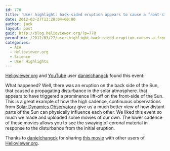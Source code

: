 ```yaml
---
id: 770
title: 'User highlight: back-sided eruption appears to cause a front-sided eruption'
date: 2012-03-27T13:28:04+00:00
author: jack
layout: post
guid: http://blog.helioviewer.org/?p=770
permalink: /2012/03/27/user-highlight-back-sided-eruption-causes-a-front-sided-eruption/
categories:
  - AIA
  - Helioviewer.org
  - Science
  - User Highlights
---
```

[Helioviewer.org](http://www.helioviewer.org) and [YouTube](http://www.youtube.com) user [danielchangck](http://www.youtube.com/user/danielchangck) found this event:



What happened? Well, there was an eruption on the back side of the Sun, that caused a propagating disturbance in the solar atmosphere. that appears to have triggered a prominence lift-off on the front-side of the Sun. This is a great example of how the high cadence, continuous observations from [Solar Dynamics Observatory](http://sdo.gsfc.nasa.gov) give us a much better view of how distant parts of the Sun can physically influence each other. We liked this event so much we made and uploaded some movies of our own. The lower cadence of these movies allows you to see the swaying of coronal material in response to the disturbance from the initial eruption.







Thanks to [danielchangck](http://www.youtube.com/user/danielchangck) for sharing [this movie](http://www.youtube.com/watch?v=izYPLAn0W4g) with other users of [Helioviewer.org](http://www.helioviewer.org).

